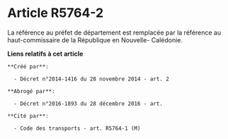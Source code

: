 # Article R5764-2

La référence au préfet de département est remplacée par la référence au haut-commissaire de la République en Nouvelle-
Calédonie.

**Liens relatifs à cet article**

	**Créé par**:

	  - Décret n°2014-1416 du 28 novembre 2014 - art. 2

	**Abrogé par**:

	  - Décret n°2016-1893 du 28 décembre 2016 - art.

	**Cité par**:

	  - Code des transports - art. R5764-1 (M)
